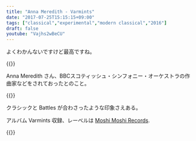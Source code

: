 ```yaml
---
title: "Anna Meredith - Varmints"
date: "2017-07-25T15:15:15+09:00"
tags: ["classical","experimental","modern classical","2016"]
draft: false
youtube: "Vajhs2wBeCU"
---
```


よくわかんないですけど最高ですね。

{{<youtube Vajhs2wBeCU>}}

Anna Meredith さん、BBCスコティッシュ・シンフォニー・オーケストラの作曲家などをされておったとのこと。

{{<youtube A4F2_cWk8cY>}}

クラシックと Battles が合わさったような印象さえある。

アルバム Varmints 収録、レーベルは [Moshi Moshi Records](http://moshimoshimusic.com/).

{{<amazon B0172LXHRW>}}
